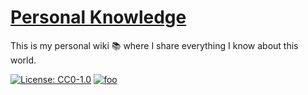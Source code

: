 
# [Personal Knowledge](https://wiki.miwurster.com)

This is my personal wiki 📚 where I share everything I know about this world.

[![License: CC0-1.0](https://img.shields.io/badge/License-CC0%201.0-lightgrey.svg)](http://creativecommons.org/publicdomain/zero/1.0/) [![foo](https://img.shields.io/twitter/url/https/twitter.com/miwurster?label=%40miwurster&style=social)](https://twitter.com/miwurster)
